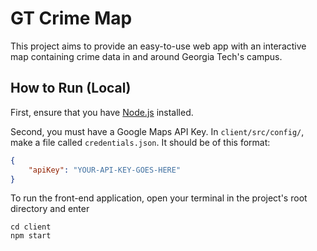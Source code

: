 # GT Crime Map

This project aims to provide an easy-to-use web app with an interactive map containing crime data
in and around Georgia Tech's campus.

## How to Run (Local)

First, ensure that you have [Node.js](https://nodejs.org/) installed.

Second, you must have a Google Maps API Key. In `client/src/config/`, make a file called `credentials.json`. It should be of this format:

```JSON
{
    "apiKey": "YOUR-API-KEY-GOES-HERE"
}
```

To run the front-end application, open your terminal in the project's root directory and enter

```
cd client
npm start
```